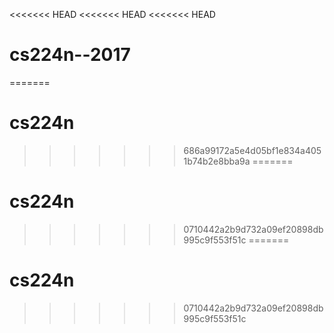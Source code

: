 <<<<<<< HEAD
<<<<<<< HEAD
<<<<<<< HEAD
# cs224n--2017
=======
# cs224n
>>>>>>> 686a99172a5e4d05bf1e834a4051b74b2e8bba9a
=======
# cs224n
>>>>>>> 0710442a2b9d732a09ef20898db995c9f553f51c
=======
# cs224n
>>>>>>> 0710442a2b9d732a09ef20898db995c9f553f51c
